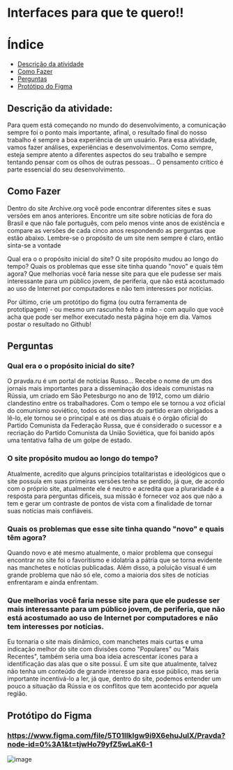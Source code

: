 # **Interfaces para que te quero!!**

# Índice 

* [Descrição da atividade](#Descrição-da-atividade)
* [Como Fazer](#Como-Fazer)
* [Perguntas](#Perguntas)
* [Protótipo do Figma](#Protótipo-do-Figma)

## Descrição da atividade:

Para quem está começando no mundo do desenvolvimento, a comunicação sempre foi o ponto mais importante, afinal, o resultado final do nosso trabalho é sempre a boa experiência de um usuário. 
Para essa atividade, vamos fazer análises, experiências e desenvolvimentos. 
Como sempre, esteja sempre atento a diferentes aspectos do seu trabalho e sempre tentando pensar com os olhos de outras pessoas... 
O pensamento crítico é parte essencial do seu desenvolvimento. 

## Como Fazer

Dentro do site Archive.org você pode encontrar diferentes sites e suas versões em anos anteriores.
Encontre um site sobre notícias de fora do Brasil e que não fale português, com pelo menos vinte anos de existência e compare as versões de cada cinco anos respondendo as perguntas que estão abaixo. Lembre-se o propósito de um site nem sempre é claro, então sinta-se a vontade  

Qual era o o propósito inicial do site? 
O site propósito mudou ao longo do tempo? 
Quais os problemas que esse site tinha quando "novo" e quais têm agora? 
Que melhorias você faria nesse site para que ele pudesse ser mais interessante para um público jovem, de periferia, que não está acostumado ao uso de Internet por computadores e não tem interesses por notícias. 

Por último, crie um protótipo do figma (ou outra ferramenta de prototipagem) - ou mesmo um rascunho feito a mão - com aquilo que você acha que pode ser melhor executado nesta página hoje em dia.
Vamos postar o resultado no Github! 

## Perguntas
### Qual era o o propósito inicial do site? 
O pravda.ru é um portal de notícias Russo... Recebe o nome de um dos jornais mais importantes para a disseminação dos ideais comunistas na Rússia, um criado em São Petesburgo no ano de 1912, como um diário clandestino entre os trabalhadores. Com o tempo ele se tornou a voz oficial do comunismo soviético, todos os membros do partido eram obrigados a lê-lo, ele tornou se o principal e até os dias atuais é o órgão oficial do  Partido Comunista da Federação Russa, que é considerado o sucessor e a recriação do Partido Comunista da União Soviética, que foi banido após uma tentativa falha de um golpe de estado. 
### O site propósito mudou ao longo do tempo? 
Atualmente, acredito que alguns princípios totalitaristas e ideológicos que o site possuía em suas primeiras versões tenha se perdido, já que, de acordo com o próprio site, atualmente ele é neutro e acredita que a pluraridade é a resposta para perguntas dificeis, sua missão é fornecer voz aos que não a tem e gerar um contraste de pontos de vista com a finalidade de tornar suas notícias mais confiáveis.
### Quais os problemas que esse site tinha quando "novo" e quais têm agora? 
Quando novo e até mesmo atualmente, o maior problema que consegui encontrar no site foi o favoritismo e idolatria a pátria que se torna evidente nas manchetes e notícias publicadas. Além disso, a poluição visual é um grande problema que não só ele, como a maioria dos sites de notícias enfrentaram e ainda enfrentam.
### Que melhorias você faria nesse site para que ele pudesse ser mais interessante para um público jovem, de periferia, que não está acostumado ao uso de Internet por computadores e não tem interesses por notícias. 
Eu tornaria o site mais dinâmico, com manchetes mais curtas e uma indicação melhor do site com divisões como "Populares" ou "Mais Recentes", também seria uma boa ideia acrescentar ícones para a identificação das alas que o site possui. 
É um site que atualmente, talvez não tenha um conteúdo de grande interesse para esse público, mas seria importante incentivá-lo a ler, já que, dentro do site, podemos entender um pouco a situação da Rússia e os conflitos que tem acontecido por aquela região.

## Protótipo do Figma 
### https://www.figma.com/file/5T01lIklgw9i9X6ehuJulX/Pravda?node-id=0%3A1&t=tjwHo79yfZ5wLaK6-1

![image](https://user-images.githubusercontent.com/89944055/221387431-7a732444-c212-4009-90cf-7439e3253336.png)
